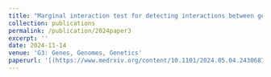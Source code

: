 ```yaml
---
title: "Marginal interaction test for detecting interactions between genetic marker sets and environment in genome-wide studies"
collection: publications
permalink: /publication/2024paper3
excerpt: ''
date: 2024-11-14
venue: 'G3: Genes, Genomes, Genetics'
paperurl: '[(https://www.medrxiv.org/content/10.1101/2024.05.04.24306876v1)](https://academic.oup.com/g3journal/advance-article/doi/10.1093/g3journal/jkae263/7900021)]'
---
```

